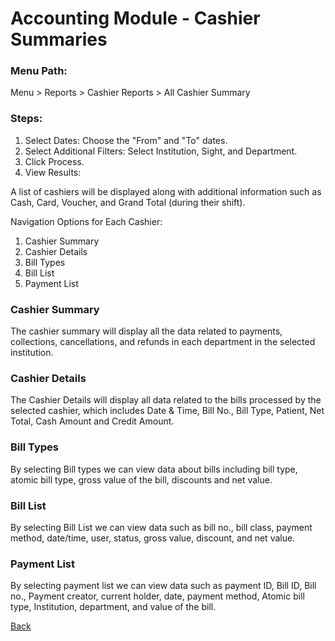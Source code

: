 # Accounting Module - Cashier Summaries
### Menu Path:
Menu > Reports > Cashier Reports > All Cashier Summary
### Steps:
1. Select Dates: Choose the "From" and "To" dates.
2. Select Additional Filters: Select Institution, Sight, and Department.
3. Click Process.
4. View Results:

A list of cashiers will be displayed along with additional information such as Cash, Card, Voucher, and Grand Total (during their shift).

Navigation Options for Each Cashier:
1. Cashier Summary
2. Cashier Details
3. Bill Types
4. Bill List
5. Payment List

### Cashier Summary 
The cashier summary will display all the data related to payments, collections, cancellations, and refunds in each department in the selected institution.

### Cashier Details 
The Cashier Details will display all data related to the bills processed by the selected cashier, which includes Date & Time, Bill No., Bill Type, Patient, Net Total, Cash Amount and Credit Amount.

### Bill Types 
By selecting Bill types we can view data about bills including bill type, atomic bill type, gross value of the bill, discounts and net value.


### Bill List 
By selecting Bill List we can view data such as bill no., bill class, payment method, date/time, user, status, gross value, discount, and net value.

### Payment List 
By selecting payment list we can view data such as payment ID, Bill ID, Bill no., Payment creator, current holder, date, payment method, Atomic bill type, Institution, department, and value of the bill.



[Back](https://github.com/hmislk/hmis/wiki/Accounting-Module)